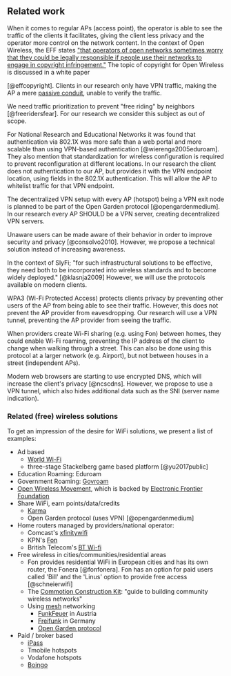 ## Related work

When it comes to regular APs (access point),
the operator is able to see the traffic of the clients it facilitates,
giving the client less privacy and the operator more control on the network content.
In the context of Open Wireless, the EFF states
["that operators of open networks sometimes worry that they could be legally responsible if people use their networks to engage in copyright infringement."](https://www.eff.org/wp/open-wi-fi-and-copyright-primer-network-operators)
The topic of copyright for Open Wireless is discussed in a white paper
<!--
, which *should not be taken as legal advice*
-->
[@effcopyright].
Clients in our research only have VPN traffic,
making the AP a mere
[passive conduit](https://openwireless.org/myths-legal.html),
unable to verify the traffic.
<!--
thus like any other router on the internet the traffic passes.
-->

We need traffic prioritization to prevent "free riding" by neighbors
[@freeridersfear].
For our research we consider this subject as out of scope.

For National Research and Educational Networks
it was found that authentication via 802.1X
was more safe than a web portal and more scalable than using VPN-based authentication
[@wierenga2005eduroam].
They also mention that
standardization for wireless configuration
is required to prevent reconfiguration at different locations.
In our research the client does not authentication to our AP,
but provides it with the VPN endpoint location,
using fields in the 802.1X authentication.
This will allow the AP to whitelist traffic for that VPN endpoint.

The decentralized VPN setup with every AP (hotspot) being a VPN exit node
is planned to be part of the Open Garden protocol
[@opengardenmedium].
In our research every AP
SHOULD
be a VPN server,
creating decentralized VPN servers.

Unaware users can be made aware of their behavior
in order to improve security and privacy
[@consolvo2010].
However, we propose a technical solution instead of increasing awareness.

In the context of SlyFi;
"for such infrastructural solutions to be effective, they need both to be incorporated into wireless standards and to become widely deployed."
[@klasnja2009]
However, we will use the protocols available on modern clients.

WPA3 (Wi-Fi Protected Access) protects clients privacy by
preventing other users of the AP from being able to see their traffic.
However, this does not prevent the AP provider from eavesdropping.
Our research will use a VPN tunnel,
preventing the AP provider from seeing the traffic.

When providers create Wi-Fi sharing (e.g. using Fon) between homes,
they could enable Wi-Fi roaming,
preventing the IP address of the client to change when walking through a street.
This can also be done using this protocol at a larger network (e.g. Airport),
but not between houses in a street (independent APs).

Modern web browsers are starting to use encrypted DNS,
which will increase the client's privacy
[@ncscdns].
However, we propose to use a VPN tunnel,
which also hides additional data such as the SNI
(server name indication).


### Related (free) wireless solutions

To get an impression of the desire for WiFi solutions,
we present a list of examples:

- Ad based
  - [World Wi-Fi](https://worldwifi.io)
  - three-stage Stackelberg game based platform [@yu2017public]
- Education Roaming: Eduroam
- Government Roaming: [Govroam](https://govroam.nl/) <!-- https://govroam.be/ -->
- [Open Wireless Movement](https://openwireless.org/), which is backed by [Electronic Frontier Foundation](https://www.eff.org/issues/open-wireless)
- Share WiFi, earn points/data/credits
  - [Karma](https://yourkarma.com/wifi/how-it-works-3/)
  - Open Garden protocol (uses VPN) [@opengardenmedium]
- Home routers managed by providers/national operator:
  - Comcast's [xfinitywifi](https://hotspots.wifi.comcast.com/)
  - KPN's [Fon](https://www.kpn.com/internet/wifi-hotspots/gratis-wifi-met-fon.htm)
  - British Telecom's [BT Wi-fi](https://www.btwifi.co.uk/)
- Free wireless in cities/communities/residential areas
  - Fon provides residential WiFi in European cities and has its own router, the Fonera [@fonfonera]. Fon has an option for paid users called 'Bill' and the 'Linus' option to provide free access [@schneierwifi]
  - The [Commotion Construction Kit](https://commotionwireless.net/docs/cck/): "guide to building community wireless networks"
  - Using [mesh](https://wiki.techinc.nl/MeshNet) networking
    - [FunkFeuer](https://wiki.p2pfoundation.net/Funkfeuer) in Austria
    - [Freifunk](https://freifunk.net/en/what-is-it-about/) in Germany
    - [Open Garden protocol](https://www.opengarden.com/protocol/)
- Paid / broker based
  - [iPass](https://www.ipass.com)
  - Tmobile hotspots
  - Vodafone hotspots
  - [Boingo](https://www.boingo.com)


<!--
TODO

https://patents.google.com/patent/US7568220B2/en
https://ieeexplore.ieee.org/abstract/document/7879333
https://patents.google.com/patent/US20060271485A1/en
https://www.zerotier.com
http://www.freefi.io/
-->


